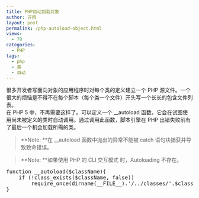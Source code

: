 ```yaml
---
title: PHP自动加载对象
author: 谇雨
layout: post
permalink: /php-autoload-object.html
views:
  - 78
categories:
  - PHP
tags:
  - php
  - 类
  - 自动
---
```

很多开发者写面向对象的应用程序时对每个类的定义建立一个 PHP 源文件。一个很大的烦恼是不得不在每个脚本（每个类一个文件）开头写一个长长的包含文件列表。  
在 PHP 5 中，不再需要这样了。可以定义一个 __autoload 函数，它会在试图使用尚未被定义的类时自动调用。通过调用此函数，脚本引擎在 PHP 出错失败前有了最后一个机会加载所需的类。

> **Note: **在 __autoload 函数中抛出的异常不能被 catch 语句块捕获并导致致命错误。 

> **Note: **如果使用 PHP 的 CLI 交互模式 时，Autoloading 不存在。 

<pre class="lang:php decode:true " >function __autoload($className){
	if (!class_exists($className, false))
		require_once(dirname(__FILE__).'/../classes/'.$className.'.php');
}</pre>